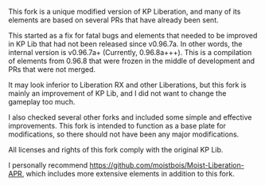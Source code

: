 This fork is a unique modified version of KP Liberation, and many of its elements are based on several PRs that have already been sent.

This started as a fix for fatal bugs and elements that needed to be improved in KP Lib that had not been released since v0.96.7a. In other words, the internal version is v0.96.7a+ (Currently, 0.96.8a+++). This is a compilation of elements from 0.96.8 that were frozen in the middle of development and PRs that were not merged.

It may look inferior to Liberation RX and other Liberations, but this fork is mainly an improvement of KP Lib, and I did not want to change the gameplay too much.

I also checked several other forks and included some simple and effective improvements. This fork is intended to function as a base plate for modifications, so there should not have been any major modifications.

All licenses and rights of this fork comply with the original KP Lib.

I personally recommend https://github.com/moistbois/Moist-Liberation-APR, which includes more extensive elements in addition to this fork.
